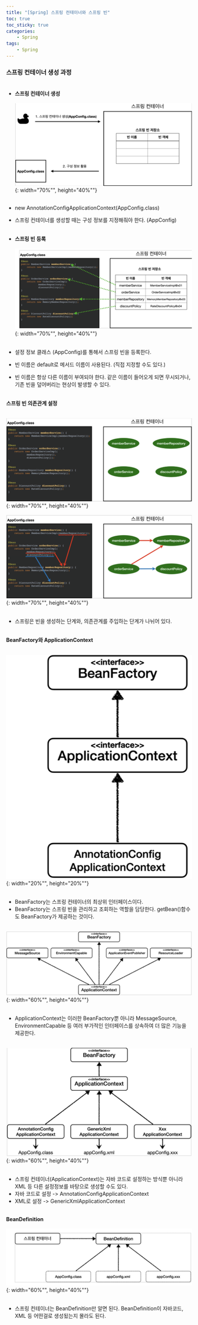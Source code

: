 ```yaml
---
title: "[Spring] 스프링 컨테이너와 스프링 빈"
toc: true
toc_sticky: true
categories: 
    - Spring
tags:
    - Spring
---
```


### **스프링 컨테이너 생성 과정** <br><br>

* **스프링 컨테이너 생성** <br><br>
![img1](/assets/images/3_1.png){: width="70%"", height="40%""} <br><br>

* new AnnotationConfigApplicationContext(AppConfig.class)
* 스프링 컨테이너를 생성할 때는 구성 정보를 지정해줘야 한다. (AppConfig) <br><br>

* **스프링 빈 등록** <br><br>
![img2](/assets/images/3_2.png){: width="70%"", height="40%""} <br><br>

* 설정 정보 클래스 (AppConfig)를 통해서 스프링 빈을 등록한다.
* 빈 이름은 default로 메서드 이름이 사용된다. (직접 지정할 수도 있다.)
* 빈 이름은 항상 다른 이름이 부여되야 한다. 같은 이름이 들어오게 되면 무시되거나, 기존 빈을 덮어버리는 현상이 발생할 수 있다. <br><br>

 **스프링 빈 의존관계 설정** <br><br>

![img3](/assets/images/3_3.png){: width="70%"", height="40%""} <br><br>
![img4](/assets/images/3_4.png){: width="70%"", height="40%""} <br><br>

* 스프링은 빈을 생성하는 단계와, 의존관계를 주입하는 단계가 나뉘어 있다. <br><br>

**BeanFactory와 ApplicationContext** <br><br>

![img5](/assets/images/3_5.png){: width="20%"", height="20%""} <br><br>

* BeanFactory는 스프링 컨테이너의 최상위 인터페이스이다.
* BeanFactory는 스프링 빈을 관리하고 조회하는 역할을 담당한다. getBean()함수도 BeanFactory가 제공하는 것이다. <br><br>

![img6](/assets/images/3_6.png){: width="60%"", height="40%""} <br><br>

* ApplicationContext는 이러한 BeanFactory뿐 아니라 MessageSource, EnvironmentCapable 등 여러 부가적인 인터페이스를 상속하여 더 많은 기능을 제공한다. <br><br>

![img7](/assets/images/3_7.png){: width="60%"", height="40%""} <br><br>

* 스프링 컨테이너(ApplicationContext)는 자바 코드로 설정하는 방식뿐 아니라 XML 등 다른 설정정보를 바탕으로 생성할 수도 있다. 
* 자바 코드로 설정 -> AnnotationConfigApplicationContext
* XML로 설정 -> GenericXmlApplicationContext <br><br>

**BeanDefinition**<br><br>
![img8](/assets/images/3_8.png){: width="60%"", height="40%""} <br><br>

* 스프링 컨테이너는 BeanDefinition만 알면 된다. BeanDefinition이 자바코드, XML 등 어떤걸로 생성됬는지 몰라도 된다.

